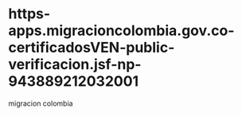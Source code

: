 # https-apps.migracioncolombia.gov.co-certificadosVEN-public-verificacion.jsf-np-943889212032001
migracion colombia
